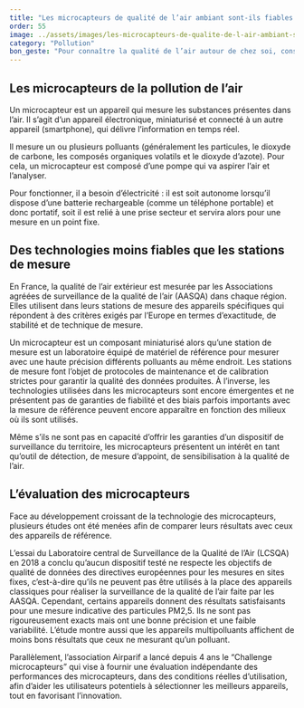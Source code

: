 ```yaml
---
title: "Les microcapteurs de qualité de l’air ambiant sont-ils fiables ?"
order: 55
image: ../assets/images/les-microcapteurs-de-qualite-de-l-air-ambiant-sont-ils-fiables.jpg
category: "Pollution"
bon_geste: "Pour connaître la qualité de l’air autour de chez soi, consulter l’indice national de qualité de l’air calculé par Associations agréées de surveillance de la qualité de l’air (AASQA)."
---
```


## Les microcapteurs de la pollution de l’air

Un microcapteur est un appareil qui mesure les substances présentes dans l’air. Il s’agit d’un appareil électronique, miniaturisé et connecté à un autre appareil (smartphone), qui délivre l’information en temps réel. 

Il mesure un ou plusieurs polluants (généralement les particules, le dioxyde de carbone, les composés organiques volatils et le dioxyde d’azote). Pour cela, un microcapteur est composé d’une pompe qui va aspirer l’air et l’analyser. 

Pour fonctionner, il a besoin d’électricité : il est soit autonome lorsqu’il dispose d’une batterie rechargeable (comme un téléphone portable) et donc portatif, soit il est relié à une prise secteur et servira alors pour une mesure en un point fixe.

## Des technologies moins fiables que les stations de mesure

En France, la qualité de l’air extérieur est mesurée par les Associations agréées de surveillance de la qualité de l’air (AASQA) dans chaque région. Elles utilisent dans leurs stations de mesure des appareils spécifiques qui répondent à des critères exigés par l’Europe en termes d’exactitude, de stabilité et de technique de mesure.

Un microcapteur est un composant miniaturisé alors qu’une station de mesure est un laboratoire équipé de matériel de référence pour mesurer avec une haute précision différents polluants au même endroit. Les stations de mesure font l’objet de protocoles de maintenance et de calibration strictes pour garantir la qualité des données produites. À l’inverse, les technologies utilisées dans les microcapteurs sont encore émergentes et ne présentent pas de garanties de fiabilité et des biais parfois importants avec la mesure de référence peuvent encore apparaître en fonction des milieux où ils sont utilisés.

Même s’ils ne sont pas en capacité d’offrir les garanties d’un dispositif de surveillance du territoire, les microcapteurs présentent un intérêt en tant qu’outil de détection, de mesure d’appoint, de sensibilisation à la qualité de l’air.

## L’évaluation des microcapteurs

Face au développement croissant de la technologie des microcapteurs, plusieurs études ont été menées afin de comparer leurs résultats avec ceux des appareils de référence. 

L’essai du Laboratoire central de Surveillance de la Qualité de l’Air (LCSQA) en 2018 a conclu qu’aucun dispositif testé ne respecte les objectifs de qualité de données des directives européennes pour les mesures en sites fixes, c’est-à-dire qu’ils ne peuvent pas être utilisés à la place des appareils classiques pour réaliser la surveillance de la qualité de l’air faite par les AASQA. Cependant, certains appareils donnent des résultats satisfaisants pour une mesure indicative des particules PM2,5. Ils ne sont pas rigoureusement exacts mais ont une bonne précision et une faible variabilité. L’étude montre aussi que les appareils multipolluants affichent de moins bons résultats que ceux ne mesurant qu’un polluant. 

Parallèlement, l’association Airparif a lancé depuis 4 ans le “Challenge microcapteurs” qui vise à fournir une évaluation indépendante des performances des microcapteurs, dans des conditions réelles d’utilisation, afin d’aider les utilisateurs potentiels à sélectionner les meilleurs appareils, tout en favorisant l’innovation.
